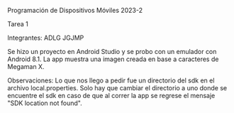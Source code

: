 Programación de Dispositivos Móviles 2023-2

Tarea 1

Integrantes:
ADLG
JGJMP

Se hizo un proyecto en Android Studio y se probo con un emulador con Android 8.1.
La app muestra una imagen creada en base a caracteres de Megaman X.

Observaciones:
Lo que nos llego a pedir fue un directorio del sdk en el archivo local.properties.
Solo hay que cambiar el directorio a uno donde se encuentre el sdk en caso de que al correr la app se regrese el mensaje "SDK location not found".
